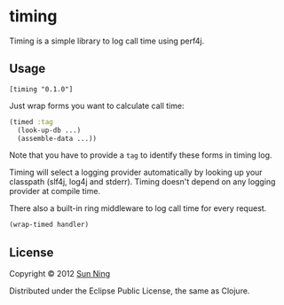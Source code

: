 # timing

Timing is a simple library to log call time using perf4j.

## Usage

```
[timing "0.1.0"]
```

Just wrap forms you want to calculate call time:

```clojure
(timed :tag
  (look-up-db ...)
  (assemble-data ...))
```

Note that you have to provide a `tag` to identify these forms in
timing log.

Timing will select a logging provider automatically by looking up your
classpath (slf4j, log4j and stderr). Timing doesn't depend on any
logging provider at compile time.

There also a built-in ring middleware to log call time for every
request.

```clojure
(wrap-timed handler)
```

## License

Copyright © 2012 [Sun Ning](http://github.com/sunng87)

Distributed under the Eclipse Public License, the same as Clojure.

